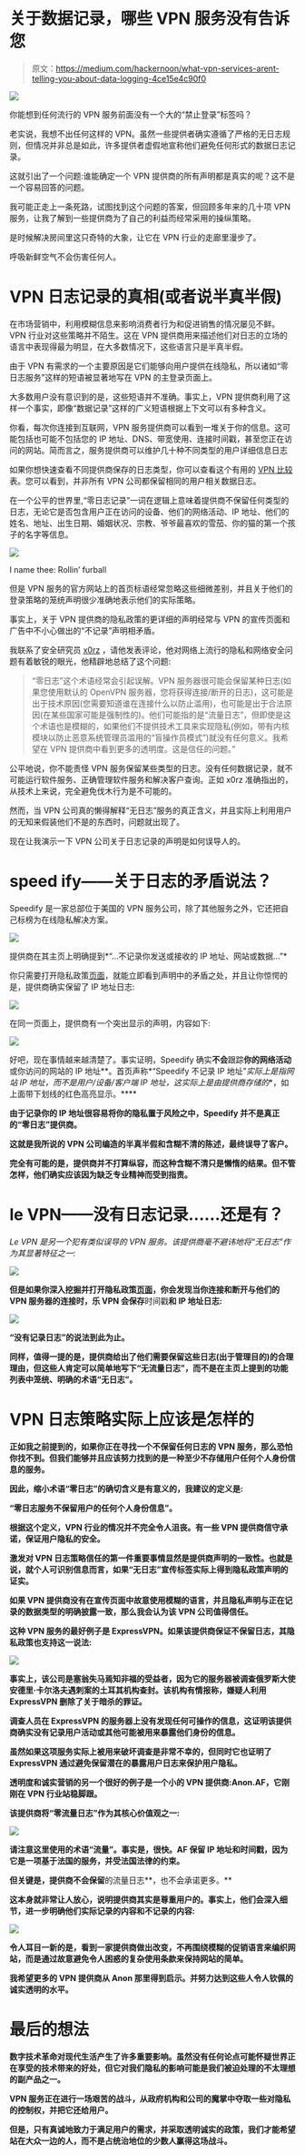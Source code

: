 # 关于数据记录，哪些 VPN 服务没有告诉您

> 原文：<https://medium.com/hackernoon/what-vpn-services-arent-telling-you-about-data-logging-4ce15e4c90f0>

![](img/12b2b596ca1c3104420e3473dac187c0.png)

你能想到任何流行的 VPN 服务前面没有一个大的“禁止登录”标签吗？

老实说，我想不出任何这样的 VPN。虽然一些提供者确实遵循了严格的无日志规则，但情况并非总是如此，许多提供者虚假地宣称他们避免任何形式的数据日志记录。

这就引出了一个问题:谁能确定一个 VPN 提供商的所有声明都是真实的呢？这不是一个容易回答的问题。

我可能正走上一条死路，试图找到这个问题的答案，但回顾多年来的几十项 VPN 服务，让我了解到一些提供商为了自己的利益而经常采用的操纵策略。

是时候解决房间里这只奇特的大象，让它在 VPN 行业的走廊里漫步了。

呼吸新鲜空气不会伤害任何人。

# VPN 日志记录的真相(或者说半真半假)

在市场营销中，利用模糊信息来影响消费者行为和促进销售的情况屡见不鲜。VPN 行业对这些策略并不陌生。这在 VPN 提供商用来描述他们对日志的立场的语言中表现得最为明显，在大多数情况下，这些语言只是半真半假。

由于 VPN 有需求的一个主要原因是它们能够向用户提供在线隐私，所以诸如“零日志服务”这样的短语被显著地写在 VPN 的主登录页面上。

大多数用户没有意识到的是，这些短语并不准确。事实上，VPN 提供商利用了这样一个事实，即像“数据记录”这样的广义短语根据上下文可以有多种含义。

你看，每次你连接到互联网，VPN 服务提供商可以看到一堆关于你的信息。这可能包括也可能不包括您的 IP 地址、DNS、带宽使用、连接时间戳，甚至您正在访问的网站。简而言之，服务提供商可以维护几十种不同类型的用户详细信息日志

如果你想快速查看不同提供商保存的日志类型，你可以查看这个有用的 [VPN 比较](https://www.vpnranks.com/vpn-comparison/)表。您可以看到，并非所有 VPN 公司都保留相同的用户相关数据日志。

在一个公平的世界里,“零日志记录”一词在逻辑上意味着提供商不保留任何类型的日志，无论它是否包含用户正在访问的设备、他们的网络活动、IP 地址、他们的姓名、地址、出生日期、婚姻状况、宗教、爷爷最喜欢的雪茄、你的猫的第一个孩子的名字等信息。

![](img/3a4ab3f33a61e1eb9036ce55f72fb4aa.png)

I name thee: Rollin’ furball

但是 VPN 服务的官方网站上的首页标语经常忽略这些细微差别，并且关于他们的登录策略的笼统声明很少准确地表示他们的实际策略。

事实上，关于 VPN 提供商的隐私政策的更详细的声明经常与 VPN 的宣传页面和广告中不小心做出的“不记录”声明相矛盾。

我联系了安全研究员 [x0rz](https://twitter.com/x0rz) ，请他发表评论，他对网络上流行的隐私和网络安全问题有着敏锐的眼光，他精辟地总结了这个问题:

> “零日志”这个术语经常会引起误解。VPN 服务器很可能会保留某种日志(如果您使用默认的 OpenVPN 服务器，您将获得连接/断开的日志)，这可能是出于技术原因(您需要知道谁在连接什么以防止滥用)，也可能是出于合法原因(在某些国家可能是强制性的)。他们可能指的是“流量日志”，但即使是这个术语也是模糊的，如果他们不提供技术工具来实现隐私(例如，带有内核模块以防止恶意系统管理员滥用的“盲操作员模式”)就没有任何意义。我希望在 VPN 提供商中看到更多的透明度。这是信任的问题。”

公平地说，你不能责怪 VPN 服务保留某些类型的日志。没有任何数据记录，就不可能运行软件服务、正确管理软件服务和解决客户查询。正如 x0rz 准确指出的，从技术上来说，完全避免伐木行为是不可能的。

然而，当 VPN 公司真的懒得解释“无日志”服务的真正含义，并且实际上利用用户的无知来假装他们不是的东西时，问题就出现了。

现在让我演示一下 VPN 公司关于日志记录的声明是如何误导人的。

# speed ify——关于日志的矛盾说法？

Speedify 是一家总部位于美国的 VPN 服务公司，除了其他服务之外，它还把自己标榜为在线隐私解决方案。

![](img/1b67c71f9c91a7a05a5ebfdc56c287b0.png)

提供商在其主页上明确提到*“…不记录你发送或接收的 IP 地址、网站或数据…”*

你只需要打开隐私政策[页面](https://speedify.com/privacy-policy/)，就能立即看到声明中的矛盾之处，并且让你惊愕的是，提供商确实保留了 IP 地址日志:

![](img/1d24d5277f87d593e07d90f2d0b3837c.png)

在同一页面上，提供商有一个突出显示的声明，内容如下:

![](img/dce0a7a02ea7bf56174f48dc04bcd3c4.png)

好吧，现在事情越来越清楚了。事实证明，Speedify 确实**不会**跟踪**你的网络活动**或你访问的网站的 IP 地址**。首页声称*“Speedify 不记录 IP 地址”*实际上是指网站 IP 地址，而不是用户/设备/客户端 IP 地址，这实际上是由提供商存储的**，如上面带下划线的红色高亮显示。****

**由于记录你的 IP 地址很容易将你的隐私置于风险之中，Speedify 并不是真正的“零日志”提供商。**

**这就是我所说的 VPN 公司编造的半真半假和含糊不清的陈述，最终误导了客户。**

**完全有可能的是，提供商并不打算纵容，而这种含糊不清只是懒惰的结果。但不管怎样，他们确实应该因为缺乏专业精神而受到指责。**

# **le VPN——没有日志记录……还是有？**

**Le VPN 是另一个犯有类似误导的 VPN 服务。该提供商毫不避讳地将*“无日志”*作为其显著特征之一:**

**![](img/d0ed7e1852e038eaef96c2f5f7d189b2.png)**

**但是如果你深入挖掘并打开隐私政策[页面](https://www.le-vpn.com/vpn-terms-of-use/)，你会发现当你连接和断开与他们的 VPN 服务器的连接时，乐 VPN 会保存**时间戳**和 **IP 地址日志**:**

**![](img/503ddf7dd7ed2d4e6ab62e8f05241dff.png)**

**“没有记录日志”的说法到此为止。**

**同样，值得一提的是，提供商给出了他们需要保留这些日志(出于管理目的)的合理理由，但这些人肯定可以简单地写下“无流量日志”，而不是在主页上提到的功能列表中笼统、明确的术语“无日志”。**

# **VPN 日志策略实际上应该是怎样的**

**正如我之前提到的，如果你正在寻找一个不保留任何日志的 VPN 服务，那么恐怕你找不到。但我们能够并且应该努力找到的是一种至少不存储用户任何个人身份信息的服务。**

**因此，缩小术语“零日志”的确切含义是有意义的，我建议的定义是:**

**“零日志服务不保留用户的任何个人身份信息”。**

**根据这个定义，VPN 行业的情况并不完全令人沮丧。有一些 VPN 提供商信守承诺，保证用户隐私的安全。**

**激发对 VPN 日志策略信任的第一件重要事情显然是提供商声明的一致性。也就是说，就个人可识别信息而言，如果“无日志”宣传标签实际上得到隐私政策声明的证实。**

**如果 VPN 提供商没有在宣传页面中故意使用模糊的语言，并且隐私声明与正在记录的数据类型的明确披露一致，那么我会认为该 VPN 公司值得信任。**

**这种 VPN 服务的最好例子是 ExpressVPN。如果该提供商保证不保留日志，其隐私政策也支持这一说法:**

**![](img/4197d59514f5c47b5f5ecb505fa603a1.png)**

**事实上，该公司是塞翁失马焉知非福的受益者，因为它的服务器被调查俄罗斯大使安德里·卡尔洛夫遇刺案的土耳其机构查封。该机构有情报称，嫌疑人利用 ExpressVPN 删除了关于暗杀的罪证。**

**调查人员在 ExpressVPN 的服务器上没有发现任何可操作的信息，这证明该提供商确实没有记录用户活动或其他可能被用来暴露他们身份的信息。**

**虽然如果这项服务实际上被用来破坏调查是非常不幸的，但同时它也证明了 ExpressVPN 通过避免保留潜在的暴露用户日志来保护用户隐私。**

**透明度和诚实营销的另一个很好的例子是一个小的 VPN 提供商:Anon.AF，它刚刚在 VPN 行业站稳脚跟。**

**该提供商将“零流量日志”作为其核心价值观之一:**

**![](img/e9cd6278c8da7b05e0d342fcfe98f384.png)**

**请注意这里使用的术语“流量”。事实是，很快。AF 保留 IP 地址和时间戳，因为它是一项基于法国的服务，并受法国法律的约束。**

**但关键是，提供商不会保留**的流量日志**，也不会承诺更多。**

**这本身就非常让人放心，说明提供商其实是尊重用户的。事实上，他们会深入细节，进一步明确他们实际记录的内容和不记录的内容:**

**![](img/f464a28d99ec68cc5469ba0f3f9b4ac1.png)**

**令人耳目一新的是，看到一家提供商做出改变，不再围绕模糊的促销语言来编织网站，而是通过故意避免令人困惑的复杂使用条款来保持网站的简单。**

**我希望更多的 VPN 提供商从 Anon 那里得到启示。并努力达到这些人令人钦佩的诚实透明的水平。**

# **最后的想法**

**数字技术革命对现代生活产生了许多重要影响。虽然没有任何论点可能怀疑世界正在享受的技术带来的好处，但它对我们隐私的影响可能是我们被迫处理的不太理想的副产品之一。**

**VPN 服务正在进行一场艰苦的战斗，从政府机构和公司的魔掌中夺取一些对隐私的控制权，并把它还给用户。**

**但是，只有真诚地致力于满足用户的需求，并采取透明诚实的政策，我们才能希望站在大众一边的人，而不是占统治地位的少数人赢得这场战斗。**